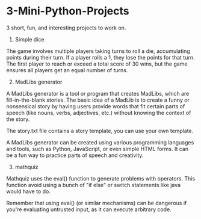 # 3-Mini-Python-Projects
3 short, fun, and interesting projects to work on.


1. Simple dice

  The game involves multiple players taking turns to roll a die, accumulating points during their turn. If a player rolls a 1, they lose the points for that turn. The first player to reach or exceed a total score of 30 wins, but the game ensures all players get an equal number of turns.


2. MadLibs generator

  A MadLibs generator is a tool or program that creates MadLibs, which are fill-in-the-blank stories. The basic idea of a MadLib is to create a funny or nonsensical story by having users provide words that fit certain parts of speech (like nouns, verbs, adjectives, etc.) without knowing the context of the story.

  The story.txt file contains a story template, you can use your own template.

  A MadLibs generator can be created using various programming languages and tools, such as Python, JavaScript, or even simple HTML forms. It can be a fun way to practice parts of speech and creativity.

3. mathquiz

  Mathquiz uses the eval() function to generate problems with operators. This function avoid using a bunch of "if else" or switch statements like java would have to do.

  Remember that using eval() (or similar mechanisms) can be dangerous if you're evaluating untrusted input, as it can execute arbitrary code.
